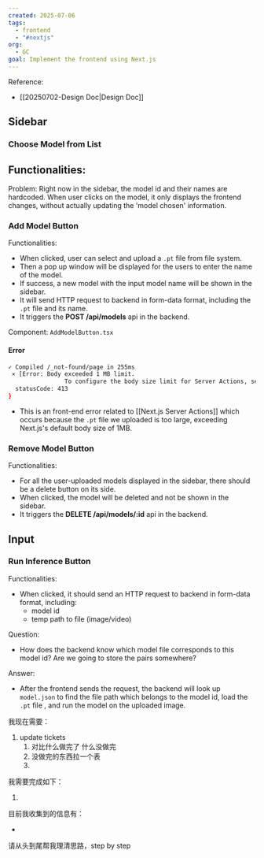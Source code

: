 ```yaml
---
created: 2025-07-06
tags:
  - frontend
  - "#nextjs"
org:
  - GC
goal: Implement the frontend using Next.js
---
```

Reference: 
- [[20250702-Design Doc|Design Doc]]

## Sidebar
### Choose Model from List

Functionalities:
- 

Problem: Right now in the sidebar, the model id and their names are hardcoded. When user clicks on the model, it only displays the frontend changes, without actually updating the 'model chosen' information. 
### Add Model Button

Functionalities:
- When clicked, user can select and upload a `.pt` file from file system.
- Then a pop up window will be displayed for the users to enter the name of the model. 
- If success, a new model with the input model name will be shown in the sidebar. 
- It will send HTTP request to backend in form-data format, including the `.pt` file and its name. 
- It triggers the **POST /api/models** api in the backend.

Component: `AddModelButton.tsx`

#### Error
```bash
✓ Compiled /_not-found/page in 255ms
 ⨯ [Error: Body exceeded 1 MB limit.
                To configure the body size limit for Server Actions, see: https://nextjs.org/docs/app/api-reference/next-config-js/serverActions#bodysizelimit] {
  statusCode: 413
}
```
- This is an front-end error related to [[Next.js Server Actions]] which occurs because the `.pt` file we uploaded is too large, exceeding Next.js's default body size of 1MB. 

### Remove Model Button

Functionalities:
- For all the user-uploaded models displayed in the sidebar, there should be a delete button on its side.
- When clicked, the model will be deleted and not be shown in the sidebar.
- It triggers the **DELETE /api/models/:id** api in the backend.

## Input
### Run Inference Button

Functionalities:
- When clicked, it should send an HTTP request to backend in form-data format, including:
	- model id
	- temp path to file (image/video)

Question:
- How does the backend know which model file corresponds to this model id? Are we going to store the pairs somewhere?

Answer:
- After the frontend sends the request, the backend will look up `model.json` to find the file path which belongs to the model id, load the `.pt` file , and run the model on the uploaded image. 

我现在需要：
1. update tickets
	1. 对比什么做完了 什么没做完
	2. 没做完的东西拉一个表
	3. 

我需要完成如下：

1. 

目前我收集到的信息有：

- 

请从头到尾帮我理清思路，step by step
